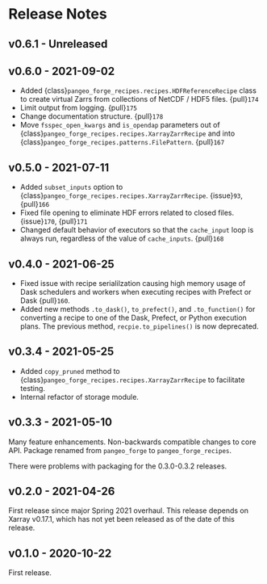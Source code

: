 # Release Notes

## v0.6.1 - Unreleased


## v0.6.0 - 2021-09-02

- Added {class}`pangeo_forge_recipes.recipes.HDFReferenceRecipe` class to create virtual Zarrs from collections of
  NetCDF / HDF5 files. {pull}`174`
- Limit output from logging. {pull}`175`
- Change documentation structure. {pull}`178`
- Move `fsspec_open_kwargs` and `is_opendap` parameters
  out of {class}`pangeo_forge_recipes.recipes.XarrayZarrRecipe` and into
  {class}`pangeo_forge_recipes.patterns.FilePattern`. {pull}`167`

## v0.5.0 - 2021-07-11

- Added `subset_inputs` option to {class}`pangeo_forge_recipes.recipes.XarrayZarrRecipe`. {issue}`93`, {pull}`166`
- Fixed file opening to eliminate HDF errors related to closed files. {issue}`170`, {pull}`171`
- Changed default behavior of executors so that the `cache_input` loop is always
  run, regardless of the value of `cache_inputs`. {pull}`168`

## v0.4.0 - 2021-06-25

- Fixed issue with recipe serialilzation causing high memory usage of Dask schedulers and workers when
  executing recipes with Prefect or Dask {pull}`160`.
- Added new methods `.to_dask()`, `to_prefect()`, and `.to_function()` for converting a recipe
  to one of the Dask, Prefect, or Python execution plans. The previous method, `recpie.to_pipelines()`
  is now deprecated.

## v0.3.4 - 2021-05-25

- Added `copy_pruned` method to {class}`pangeo_forge_recipes.recipes.XarrayZarrRecipe` to facilitate testing.
- Internal refactor of storage module.

## v0.3.3 - 2021-05-10

Many feature enhancements.
Non-backwards compatible changes to core API.
Package renamed from `pangeo_forge` to `pangeo_forge_recipes`.

There were problems with packaging for the 0.3.0-0.3.2 releases.

## v0.2.0 - 2021-04-26

First release since major Spring 2021 overhaul.
This release depends on Xarray v0.17.1, which has not yet been released as of the date of this release.

## v0.1.0 - 2020-10-22

First release.
